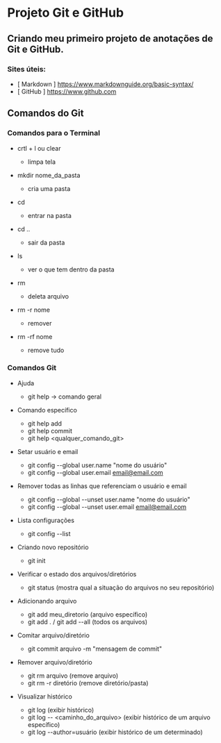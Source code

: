 # Projeto Git e GitHub

## Criando meu primeiro projeto de anotações de Git e GitHub.

### Sites úteis:

- [ Markdown ] <https://www.markdownguide.org/basic-syntax/>
- [ GitHub ] <https://www.github.com>

## Comandos do Git

### Comandos para o Terminal

- crtl + l ou clear 
  - limpa tela

- mkdir nome_da_pasta 
  - cria uma pasta 

- cd 
  - entrar na pasta

- cd .. 
  - sair da pasta

- ls 
  - ver o que tem dentro da pasta

- rm 
  - deleta arquivo

- rm -r nome 
  - remover

- rm -rf nome 
  - remove tudo

### Comandos Git 

- Ajuda
  - git help -> comando geral
  
- Comando específico
  - git help add 
  - git help commit
  - git help <qualquer_comando_git> 
  
- Setar usuário e email 
  - git config --global user.name "nome do usuário"
  - git config --global user.email email@email.com
  
- Remover todas as linhas que referenciam o usuário e email 
  - git config --global --unset user.name "nome do usuário"
  - git config --global --unset user.email email@email.com
  
- Lista configurações
  - git config --list
  
- Criando novo repositório 
  - git init
  
- Verificar o estado dos arquivos/diretórios
  - git status (mostra qual a situação do arquivos no seu repositório) 
  
- Adicionando arquivo 
  - git add meu_diretorio (arquivo específico)
  - git add . / git add --all (todos os arquivos)
  
- Comitar arquivo/diretório
  - git commit arquivo -m "mensagem de commit"
  
- Remover arquivo/diretório
  - git rm arquivo (remove arquivo)
  - git rm -r diretório (remove diretório/pasta)
  
- Visualizar histórico
  - git log (exibir histórico)
  - git log -- <caminho_do_arquivo> (exibir histórico de um arquivo específico)
  - git log --author=usuário (exibir histórico de um determinado)
